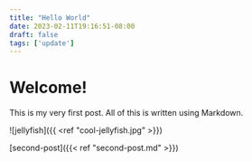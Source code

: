 ```yaml
---
title: "Hello World"
date: 2023-02-11T19:16:51-08:00
draft: false
tags: ['update']
---
```


# Welcome!

This is my very first post. All of this is written using Markdown.

![jellyfish]({{ <ref "cool-jellyfish.jpg" >}})

[second-post]({{< ref "second-post.md" >}})


